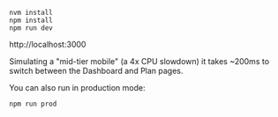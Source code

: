 ```
nvm install
npm install
npm run dev
```

http://localhost:3000

Simulating a "mid-tier mobile" (a 4x CPU slowdown) it takes ~200ms to switch between the Dashboard and Plan pages.

You can also run in production mode:

```
npm run prod
```
